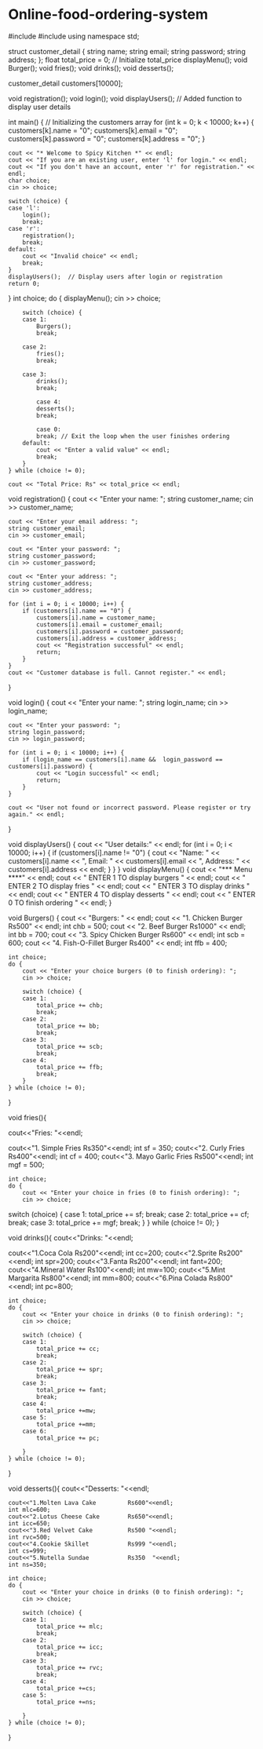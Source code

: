 # Online-food-ordering-system

#include <iostream>
#include <string>
using namespace std;

struct customer_detail {
    string name;
    string email;
    string password;
    string address;
};
float total_price = 0; // Initialize total_price
displayMenu();
 void Burger();
void fries();
 void drinks();
 void desserts();

customer_detail customers[10000];

void registration();
void login();
void displayUsers();  // Added function to display user details

int main() {
    // Initializing the customers array
    for (int k = 0; k < 10000; k++) {
        customers[k].name = "0";
        customers[k].email = "0";
        customers[k].password = "0";
        customers[k].address = "0";
    }

    cout << "* Welcome to Spicy Kitchen *" << endl;
    cout << "If you are an existing user, enter 'l' for login." << endl;
    cout << "If you don't have an account, enter 'r' for registration." << endl;
    char choice;
    cin >> choice;

    switch (choice) {
    case 'l':
        login();
        break;
    case 'r':
        registration();
        break;
    default:
        cout << "Invalid choice" << endl;
        break;
    }
    displayUsers();  // Display users after login or registration
    return 0;
}
int choice;
    do {
        displayMenu();
        cin >> choice;

        switch (choice) {
        case 1:
            Burgers();
            break;

        case 2:
            fries();
            break;
                
        case 3:
            drinks();
            break;
                
            case 4:
            desserts();
            break;
                
            case 0:
            break; // Exit the loop when the user finishes ordering
        default:
            cout << "Enter a valid value" << endl;
            break;
        }
    } while (choice != 0);

    cout << "Total Price: Rs" << total_price << endl;

void registration() {
    cout << "Enter your name: ";
    string customer_name;
    cin >> customer_name;

    cout << "Enter your email address: ";
    string customer_email;
    cin >> customer_email;

    cout << "Enter your password: ";
    string customer_password;
    cin >> customer_password;

    cout << "Enter your address: ";
    string customer_address;
    cin >> customer_address;

    for (int i = 0; i < 10000; i++) {
        if (customers[i].name == "0") {
            customers[i].name = customer_name;
            customers[i].email = customer_email;
            customers[i].password = customer_password;
            customers[i].address = customer_address;
            cout << "Registration successful" << endl;
            return;
        }
    }
    cout << "Customer database is full. Cannot register." << endl;
}

void login() {
    cout << "Enter your name: ";
    string login_name;
    cin >> login_name;

    cout << "Enter your password: ";
    string login_password;
    cin >> login_password;

    for (int i = 0; i < 10000; i++) {
        if (login_name == customers[i].name &&  login_password == customers[i].password) {
            cout << "Login successful" << endl;
            return;
        }
    }

    cout << "User not found or incorrect password. Please register or try again." << endl;
}

void displayUsers() {
    cout << "User details:" << endl;
    for (int i = 0; i < 10000; i++) {
        if (customers[i].name != "0") {
            cout << "Name: " << customers[i].name << ", Email: " << customers[i].email << ", Address: " << customers[i].address << endl;
        }
    }
}
void displayMenu() {
    cout << "*** Menu ****" << endl;
    cout << " ENTER 1 TO display burgers " << endl;
    cout << " ENTER 2 TO display fries " << endl;
    cout << " ENTER 3 TO display drinks " << endl;
    cout << " ENTER 4 TO display desserts " << endl;
    cout << " ENTER 0 TO finish ordering " << endl;
}

void Burgers() {
    cout << "Burgers: " << endl;
    cout << "1. Chicken Burger                  Rs500" << endl;
    int chb = 500;
    cout << "2. Beef Burger                     Rs1000" << endl;
    int bb = 700;
    cout << "3. Spicy Chicken Burger            Rs600" << endl;
    int scb = 600;
    cout << "4. Fish-O-Fillet Burger            Rs400" << endl;
    int ffb = 400;

    int choice;
    do {
        cout << "Enter your choice burgers (0 to finish ordering): ";
        cin >> choice;

        switch (choice) {
        case 1:
            total_price += chb;
            break;
        case 2:
            total_price += bb;
            break;
        case 3:
            total_price += scb;
            break;
        case 4:
            total_price += ffb;
            break;
        }
    } while (choice != 0);
}


void fries(){

cout<<"Fries: "<<endl;
 
 cout<<"1. Simple Fries      Rs350"<<endl;
 int sf = 350;
 cout<<"2. Curly Fries       Rs400"<<endl;
 int cf = 400;
 cout<<"3. Mayo Garlic Fries Rs500"<<endl;
 int mgf = 500;
 
    int choice;
    do {
        cout << "Enter your choice in fries (0 to finish ordering): ";
        cin >> choice;

 switch (choice) {
        case 1:
            total_price += sf;
            break;
        case 2:
            total_price += cf;
            break;
        case 3:
            total_price += mgf;
            break;
        }
    } while (choice != 0);
}

void drinks(){
    cout<<"Drinks: "<<endl;
 
 cout<<"1.Coca Cola         Rs200"<<endl;
 int cc=200;
 cout<<"2.Sprite            Rs200"<<endl;
 int spr=200;
 cout<<"3.Fanta             Rs200"<<endl;
 int fant=200;
 cout<<"4.Mineral Water     Rs100"<<endl;
 int mw=100;
 cout<<"5.Mint Margarita    Rs800"<<endl;
 int mm=800;
 cout<<"6.Pina Colada       Rs800"<<endl;
 int pc=800;
 
    int choice;
    do {
        cout << "Enter your choice in drinks (0 to finish ordering): ";
        cin >> choice;

        switch (choice) {
        case 1:
            total_price += cc;
            break;
        case 2:
            total_price += spr;
            break;
        case 3:
            total_price += fant;
            break;
        case 4:
            total_price +=mw;
        case 5:
            total_price +=mm;
        case 6:
            total_price += pc;
                
        }
    } while (choice != 0);
}

void desserts(){
    cout<<"Desserts: "<<endl;
    
    cout<<"1.Molten Lava Cake         Rs600"<<endl;
    int mlc=600;
    cout<<"2.Lotus Cheese Cake        Rs650"<<endl;
    int icc=650;
    cout<<"3.Red Velvet Cake          Rs500 "<<endl;
    int rvc=500;
    cout<<"4.Cookie Skillet           Rs999 "<<endl;
    int cs=999;
    cout<<"5.Nutella Sundae           Rs350  "<<endl;
    int ns=350;

    int choice;
    do {
        cout << "Enter your choice in drinks (0 to finish ordering): ";
        cin >> choice;

        switch (choice) {
        case 1:
            total_price += mlc;
            break;
        case 2:
            total_price += icc;
            break;
        case 3:
            total_price += rvc;
            break;
        case 4:
            total_price +=cs;
        case 5:
            total_price +=ns;
                
        }
    } while (choice != 0);
}
